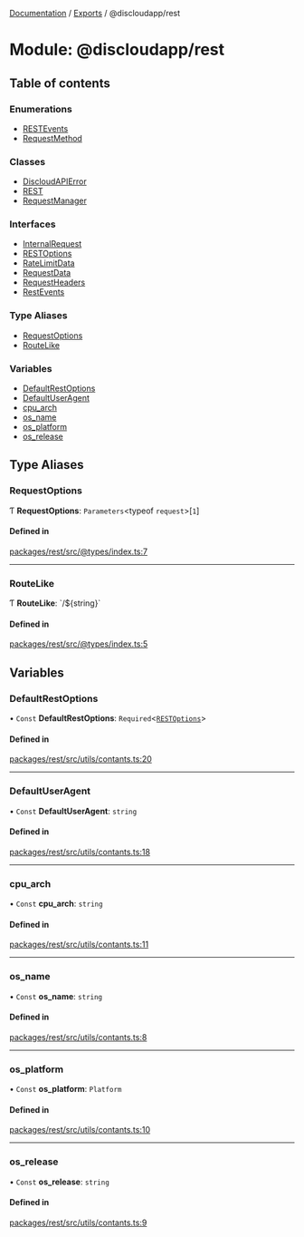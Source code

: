 [Documentation](../README.md) / [Exports](../modules.md) / @discloudapp/rest

# Module: @discloudapp/rest

## Table of contents

### Enumerations

- [RESTEvents](../enums/discloudapp_rest.RESTEvents.md)
- [RequestMethod](../enums/discloudapp_rest.RequestMethod.md)

### Classes

- [DiscloudAPIError](../classes/discloudapp_rest.DiscloudAPIError.md)
- [REST](../classes/discloudapp_rest.REST.md)
- [RequestManager](../classes/discloudapp_rest.RequestManager.md)

### Interfaces

- [InternalRequest](../interfaces/discloudapp_rest.InternalRequest.md)
- [RESTOptions](../interfaces/discloudapp_rest.RESTOptions.md)
- [RateLimitData](../interfaces/discloudapp_rest.RateLimitData.md)
- [RequestData](../interfaces/discloudapp_rest.RequestData.md)
- [RequestHeaders](../interfaces/discloudapp_rest.RequestHeaders.md)
- [RestEvents](../interfaces/discloudapp_rest.RestEvents-1.md)

### Type Aliases

- [RequestOptions](discloudapp_rest.md#requestoptions)
- [RouteLike](discloudapp_rest.md#routelike)

### Variables

- [DefaultRestOptions](discloudapp_rest.md#defaultrestoptions)
- [DefaultUserAgent](discloudapp_rest.md#defaultuseragent)
- [cpu\_arch](discloudapp_rest.md#cpu_arch)
- [os\_name](discloudapp_rest.md#os_name)
- [os\_platform](discloudapp_rest.md#os_platform)
- [os\_release](discloudapp_rest.md#os_release)

## Type Aliases

### RequestOptions

Ƭ **RequestOptions**: `Parameters`\<typeof `request`\>[``1``]

#### Defined in

[packages/rest/src/@types/index.ts:7](https://github.com/discloud/discloud.app/blob/99d4db4/packages/rest/src/@types/index.ts#L7)

___

### RouteLike

Ƭ **RouteLike**: \`/$\{string}\`

#### Defined in

[packages/rest/src/@types/index.ts:5](https://github.com/discloud/discloud.app/blob/99d4db4/packages/rest/src/@types/index.ts#L5)

## Variables

### DefaultRestOptions

• `Const` **DefaultRestOptions**: `Required`\<[`RESTOptions`](../interfaces/discloudapp_rest.RESTOptions.md)\>

#### Defined in

[packages/rest/src/utils/contants.ts:20](https://github.com/discloud/discloud.app/blob/99d4db4/packages/rest/src/utils/contants.ts#L20)

___

### DefaultUserAgent

• `Const` **DefaultUserAgent**: `string`

#### Defined in

[packages/rest/src/utils/contants.ts:18](https://github.com/discloud/discloud.app/blob/99d4db4/packages/rest/src/utils/contants.ts#L18)

___

### cpu\_arch

• `Const` **cpu\_arch**: `string`

#### Defined in

[packages/rest/src/utils/contants.ts:11](https://github.com/discloud/discloud.app/blob/99d4db4/packages/rest/src/utils/contants.ts#L11)

___

### os\_name

• `Const` **os\_name**: `string`

#### Defined in

[packages/rest/src/utils/contants.ts:8](https://github.com/discloud/discloud.app/blob/99d4db4/packages/rest/src/utils/contants.ts#L8)

___

### os\_platform

• `Const` **os\_platform**: `Platform`

#### Defined in

[packages/rest/src/utils/contants.ts:10](https://github.com/discloud/discloud.app/blob/99d4db4/packages/rest/src/utils/contants.ts#L10)

___

### os\_release

• `Const` **os\_release**: `string`

#### Defined in

[packages/rest/src/utils/contants.ts:9](https://github.com/discloud/discloud.app/blob/99d4db4/packages/rest/src/utils/contants.ts#L9)
